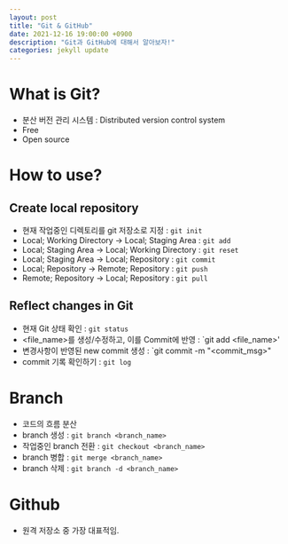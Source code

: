 ```yaml
---
layout: post
title: "Git & GitHub"
date: 2021-12-16 19:00:00 +0900
description: "Git과 GitHub에 대해서 알아보자!"
categories: jekyll update
---
```


# What is Git?
* 분산 버전 관리 시스템 : Distributed version control system
* Free
* Open source

# How to use?
## Create local repository
* 현재 작업중인 디렉토리를 git 저장소로 지정 : `git init`
* Local; Working Directory → Local; Staging Area : `git add`
* Local; Staging Area → Local; Working Directory : `git reset`
* Local; Staging Area → Local; Repository : `git commit`
* Local; Repository → Remote; Repository : `git push`
* Remote; Repository → Local; Repository : `git pull`

## Reflect changes in Git
* 현재 Git 상태 확인 : `git status`
* <file_name>를 생성/수정하고, 이를 Commit에 반영 : `git add <file_name>'
* 변경사항이 반영된 new commit 생성 : `git commit -m "<commit_msg>"
* commit 기록 확인하기 : `git log`

# Branch
* 코드의 흐름 분산
* branch 생성 : `git branch <branch_name>`
* 작업중인 branch 전환 : `git checkout <branch_name>`
* branch 병합 : `git merge <branch_name>`
* branch 삭제 : `git branch -d <branch_name>`

# Github
* 원격 저장소 중 가장 대표적임.
